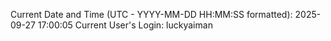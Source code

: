 Current Date and Time (UTC - YYYY-MM-DD HH:MM:SS formatted): 2025-09-27 17:00:05
Current User's Login: luckyaiman
